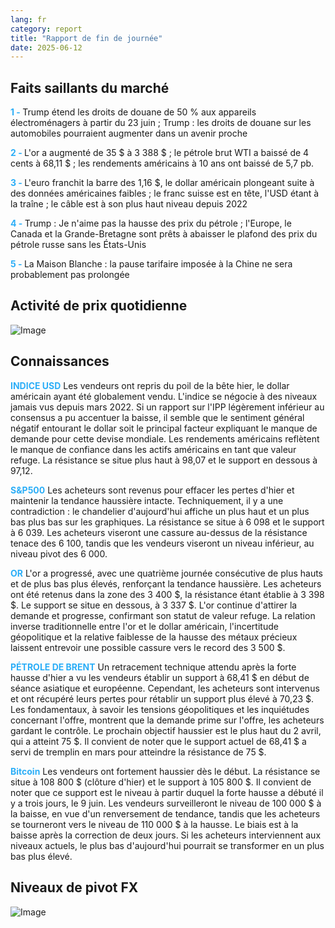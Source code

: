 ```yaml
---
lang: fr
category: report
title: "Rapport de fin de journée"
date: 2025-06-12
---
```



<h2>Faits saillants du marché</h2>
<strong style="color: #2caef7;">1 - </strong> Trump étend les droits de douane de 50 % aux appareils électroménagers à partir du 23 juin ; Trump : les droits de douane sur les automobiles pourraient augmenter dans un avenir proche

<strong style="color: #2caef7;">2 - </strong> L'or a augmenté de 35 $ à 3 388 $ ; le pétrole brut WTI a baissé de 4 cents à 68,11 $ ; les rendements américains à 10 ans ont baissé de 5,7 pb.

<strong style="color: #2caef7;">3 - </strong> L'euro franchit la barre des 1,16 $, le dollar américain plongeant suite à des données américaines faibles ; le franc suisse est en tête, l'USD étant à la traîne ; le câble est à son plus haut niveau depuis 2022

<strong style="color: #2caef7;">4 - </strong> Trump : Je n'aime pas la hausse des prix du pétrole ; l'Europe, le Canada et la Grande-Bretagne sont prêts à abaisser le plafond des prix du pétrole russe sans les États-Unis

<strong style="color: #2caef7;">5 - </strong> La Maison Blanche : la pause tarifaire imposée à la Chine ne sera probablement pas prolongée



<h2>Activité de prix quotidienne</h2>
<img src="https://markleighedu.github.io/img/Jun-2025/12-Jun-2025/price.jpg" alt="Image"/>

<h2>Connaissances</h2>
<strong style="color: #2caef7;">INDICE USD</strong> Les vendeurs ont repris du poil de la bête hier, le dollar américain ayant été globalement vendu. L'indice se négocie à des niveaux jamais vus depuis mars 2022. Si un rapport sur l'IPP légèrement inférieur au consensus a pu accentuer la baisse, il semble que le sentiment général négatif entourant le dollar soit le principal facteur expliquant le manque de demande pour cette devise mondiale. Les rendements américains reflètent le manque de confiance dans les actifs américains en tant que valeur refuge. La résistance se situe plus haut à 98,07 et le support en dessous à 97,12.

<strong style="color: #2caef7;">S&P500</strong> Les acheteurs sont revenus pour effacer les pertes d'hier et maintenir la tendance haussière intacte. Techniquement, il y a une contradiction : le chandelier d'aujourd'hui affiche un plus haut et un plus bas plus bas sur les graphiques. La résistance se situe à 6 098 et le support à 6 039. Les acheteurs viseront une cassure au-dessus de la résistance tenace des 6 100, tandis que les vendeurs viseront un niveau inférieur, au niveau pivot des 6 000.

<strong style="color: #2caef7;">OR</strong> L'or a progressé, avec une quatrième journée consécutive de plus hauts et de plus bas plus élevés, renforçant la tendance haussière. Les acheteurs ont été retenus dans la zone des 3 400 $, la résistance étant établie à 3 398 $. Le support se situe en dessous, à 3 337 $. L'or continue d'attirer la demande et progresse, confirmant son statut de valeur refuge. La relation inverse traditionnelle entre l'or et le dollar américain, l'incertitude géopolitique et la relative faiblesse de la hausse des métaux précieux laissent entrevoir une possible cassure vers le record des 3 500 $.

<strong style="color: #2caef7;">PÉTROLE DE BRENT</strong> Un retracement technique attendu après la forte hausse d'hier a vu les vendeurs établir un support à 68,41 $ en début de séance asiatique et européenne. Cependant, les acheteurs sont intervenus et ont récupéré leurs pertes pour rétablir un support plus élevé à 70,23 $. Les fondamentaux, à savoir les tensions géopolitiques et les inquiétudes concernant l'offre, montrent que la demande prime sur l'offre, les acheteurs gardant le contrôle. Le prochain objectif haussier est le plus haut du 2 avril, qui a atteint 75 $. Il convient de noter que le support actuel de 68,41 $ a servi de tremplin en mars pour atteindre la résistance de 75 $.

<strong style="color: #2caef7;">Bitcoin</strong> Les vendeurs ont fortement haussier dès le début. La résistance se situe à 108 800 $ (clôture d'hier) et le support à 105 800 $. Il convient de noter que ce support est le niveau à partir duquel la forte hausse a débuté il y a trois jours, le 9 juin. Les vendeurs surveilleront le niveau de 100 000 $ à la baisse, en vue d'un renversement de tendance, tandis que les acheteurs se tourneront vers le niveau de 110 000 $ à la hausse. Le biais est à la baisse après la correction de deux jours. Si les acheteurs interviennent aux niveaux actuels, le plus bas d'aujourd'hui pourrait se transformer en un plus bas plus élevé.



<h2>Niveaux de pivot FX</h2>
<img src="https://markleighedu.github.io/img/Jun-2025/12-Jun-2025/pivot.jpg" alt="Image"/>
